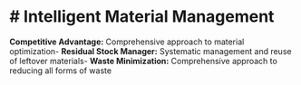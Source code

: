 # # Intelligent Material Management

**Competitive Advantage:** Comprehensive approach to material optimization- **Residual Stock Manager:** Systematic management and reuse of leftover materials- **Waste Minimization:** Comprehensive approach to reducing all forms of waste